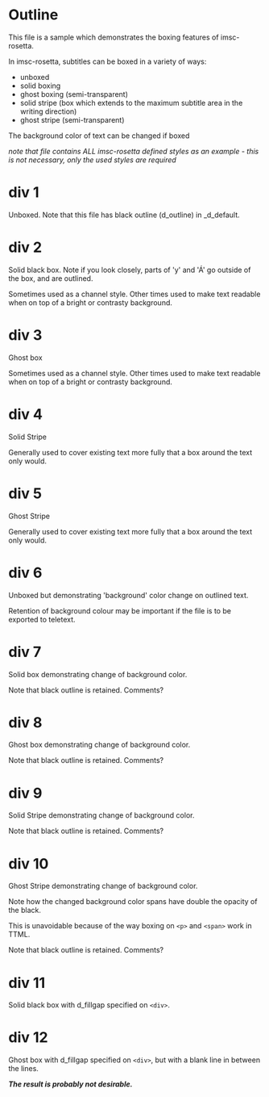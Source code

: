 
# Outline

This file is a sample which demonstrates the boxing features of imsc-rosetta.

In imsc-rosetta, subtitles can be boxed in a variety of ways:

- unboxed
- solid boxing
- ghost boxing (semi-transparent)
- solid stripe (box which extends to the maximum subtitle area in the writing direction)
- ghost stripe (semi-transparent)

The background color of text can be changed if boxed

*note that file contains ALL imsc-rosetta defined styles as an example - this is not necessary, only the used styles are required*

# div 1

Unboxed.  Note that this file has black outline (d_outline) in _d_default.

# div 2

Solid black box.  Note if you look closely, parts of 'y' and 'Á' go outside of the box, and are outlined.

Sometimes used as a channel style.  Other times used to make text readable when on top of a bright or contrasty background.

# div 3

Ghost box

Sometimes used as a channel style.  Other times used to make text readable when on top of a bright or contrasty background.

# div 4

Solid Stripe

Generally used to cover existing text more fully that a box around the text only would.

# div 5

Ghost Stripe

Generally used to cover existing text more fully that a box around the text only would.

# div 6

Unboxed but demonstrating 'background' color change on outlined text.

Retention of background colour may be important if the file is to be exported to teletext.

# div 7

Solid box demonstrating change of background color.

Note that black outline is retained.  Comments?

# div 8

Ghost box demonstrating change of background color.

Note that black outline is retained.  Comments?

# div 9

Solid Stripe demonstrating change of background color.

Note that black outline is retained.  Comments?

# div 10

Ghost Stripe demonstrating change of background color.

Note how the changed background color spans have double the opacity of the black.

This is unavoidable because of the way boxing on `<p>` and `<span>` work in TTML.

Note that black outline is retained.  Comments?

# div 11

Solid black box with d_fillgap specified on `<div>`.

# div 12

Ghost box with d_fillgap specified on `<div>`, but with a blank line in between the lines.

***The result is probably not desirable.***


